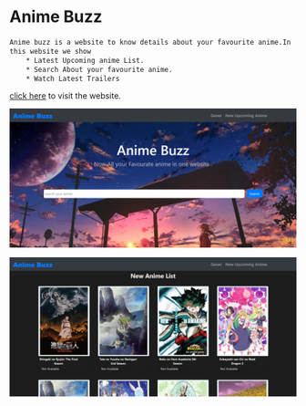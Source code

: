 # Anime Buzz
    Anime buzz is a website to know details about your favourite anime.In this website we show
        * Latest Upcoming anime List.
        * Search About your favourite anime.
        * Watch Latest Trailers
   
 [click here](http://animebuzz.herokuapp.com) to visit the website.
 
 ![img1](https://github.com/mallikarjun2000/animewebsite/blob/master/docs/images/AnimeBuzz1.png)
 
 ![img2](https://github.com/mallikarjun2000/animewebsite/blob/master/docs/images/AnimeBuzz2.png)
